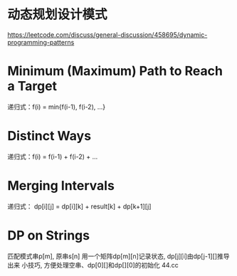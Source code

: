 # 动态规划设计模式
https://leetcode.com/discuss/general-discussion/458695/dynamic-programming-patterns

# Minimum (Maximum) Path to Reach a Target
递归式：f(i) = min{f(i-1), f(i-2), ...}

# Distinct Ways
递归式：f(i) = f(i-1) + f(i-2) + ...

# Merging Intervals
递归式： dp[i][j] = dp[i][k] + result[k] + dp[k+1][j]

# DP on Strings
匹配模式串p[m], 原串s[n]
用一个矩阵dp[m][n]记录状态, dp[j][i]由dp[j-1][]推导出来
小技巧, 方便处理空串、dp[0][]和dp[][0]的初始化
44.cc